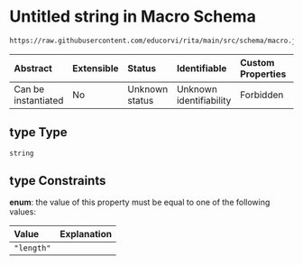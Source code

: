 # Untitled string in Macro Schema

```txt
https://raw.githubusercontent.com/educorvi/rita/main/src/schema/macro.json#/properties/macro/oneOf/1/properties/type
```

| Abstract            | Extensible | Status         | Identifiable            | Custom Properties | Additional Properties | Access Restrictions | Defined In                                                         |
| :------------------ | :--------- | :------------- | :---------------------- | :---------------- | :-------------------- | :------------------ | :----------------------------------------------------------------- |
| Can be instantiated | No         | Unknown status | Unknown identifiability | Forbidden         | Allowed               | none                | [macro.json\*](../../src/schema/macro.json 'open original schema') |

## type Type

`string`

## type Constraints

**enum**: the value of this property must be equal to one of the following values:

| Value      | Explanation |
| :--------- | :---------- |
| `"length"` |             |
